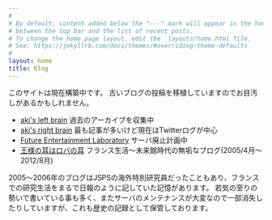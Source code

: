```yaml
---
#
# By default, content added below the "---" mark will appear in the home page
# between the top bar and the list of recent posts.
# To change the home page layout, edit the _layouts/home.html file.
# See: https://jekyllrb.com/docs/themes/#overriding-theme-defaults
#
layout: home
title: blog
---
```

このサイトは現在構築中です。
古いブログの投稿を移植していますのでお目汚しがあるかもしれません。

- [aki's left brain](https://kaitas.github.io/blog/) 過去のアーカイブを収集中
- [aki's right brain](http://aki.shirai.as/) 最も記事が多いけど現在はTwitterログが中心
- [Future Entertainment Laboratory](http://akihiko.shirai.as/) サーバ廃止計画中
- [王様の耳はロバの耳](https://ameblo.jp/akihiko) フランス生活～未来館時代の無垢なブログ(2005/4月～2012/8月)

2005～2006年のブログはJSPSの海外特別研究員だったこともあり、フランスでの研究生活をまるで日報のように記していた記憶があります。
若気の至りの勢いで書いている事も多く、またサーバのメンテナンスが大変なので一部消失したりしていますが、これも歴史の記録として保管しております。



